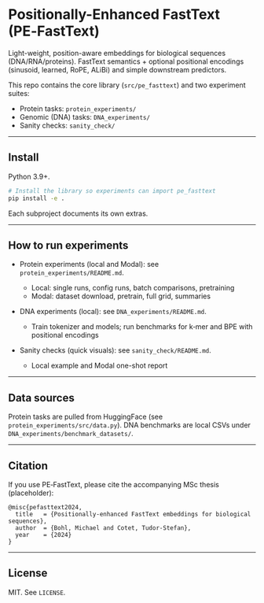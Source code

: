 # Positionally-Enhanced FastText (PE‑FastText)

Light-weight, position-aware embeddings for biological sequences (DNA/RNA/proteins). FastText semantics + optional positional encodings (sinusoid, learned, RoPE, ALiBi) and simple downstream predictors.

This repo contains the core library (`src/pe_fasttext`) and two experiment suites:
- Protein tasks: `protein_experiments/`
- Genomic (DNA) tasks: `DNA_experiments/`
- Sanity checks: `sanity_check/`

---

## Install

Python 3.9+.

```bash
# Install the library so experiments can import pe_fasttext
pip install -e .
```

Each subproject documents its own extras.

---

## How to run experiments

- Protein experiments (local and Modal): see `protein_experiments/README.md`.
  - Local: single runs, config runs, batch comparisons, pretraining
  - Modal: dataset download, pretrain, full grid, summaries

- DNA experiments (local): see `DNA_experiments/README.md`.
  - Train tokenizer and models; run benchmarks for k‑mer and BPE with positional encodings

- Sanity checks (quick visuals): see `sanity_check/README.md`.
  - Local example and Modal one-shot report

---

## Data sources

Protein tasks are pulled from HuggingFace (see `protein_experiments/src/data.py`). DNA benchmarks are local CSVs under `DNA_experiments/benchmark_datasets/`.

---

## Citation

If you use PE‑FastText, please cite the accompanying MSc thesis (placeholder):

```
@misc{pefasttext2024,
  title   = {Positionally-enhanced FastText embeddings for biological sequences},
  author  = {Bohl, Michael and Cotet, Tudor-Stefan},
  year    = {2024}
}
```

---

## License

MIT. See `LICENSE`.